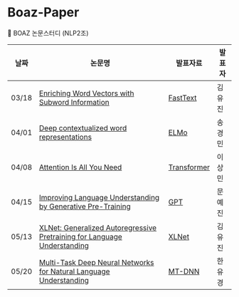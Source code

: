 # Boaz-Paper
📌 BOAZ 논문스터디 (NLP2조)

| 날짜 	| 논문명 	| 발표자료 	| 발표자 	|
|-	|-	|-	|-	|
| 03/18	| [Enriching Word Vectors with Subword Information](https://arxiv.org/abs/1607.04606)	| [FastText](https://github.com/hello-im-yj/Boaz-Paper/blob/main/PPT/FastText.pdf) 	| 김유진 	|
| 04/01 	| [Deep contextualized word representations](https://arxiv.org/abs/1802.05365 ) 	| [ELMo](https://github.com/hello-im-yj/Boaz-Paper/blob/main/PPT/ELMo.pdf) 	| 송경민 	|
| 04/08 	| [Attention Is All You Need](https://arxiv.org/abs/1706.03762 ) 	| [Transformer](https://github.com/hello-im-yj/Boaz-Paper/blob/main/PPT/Transformer.pdf)	| 이상민 	|
| 04/15 	| [Improving Language Understanding by Generative Pre-Training](https://s3-us-west-2.amazonaws.com/openai-assets/research-covers/language-unsupervised/language_understanding_paper.pdf) 	| [GPT](https://github.com/hello-im-yj/Boaz-Paper/blob/main/PPT/GPT-1.pdf) 	| 문예진 	|
| 05/13 	| [XLNet: Generalized Autoregressive Pretraining for Language Understanding](https://arxiv.org/pdf/1906.08237v2.pdf) 	| [XLNet](https://github.com/hello-im-yj/Boaz-Paper/blob/main/PPT/XLNet.pdf) 	| 김유진 	|
| 05/20 	| [Multi-Task Deep Neural Networks for Natural Language Understanding](https://arxiv.org/pdf/1901.11504.pdf) 	| [MT-DNN](https://github.com/hello-im-yj/Boaz-Paper/blob/main/PPT/MT-DNN.pdf) 	| 한유경 	|
